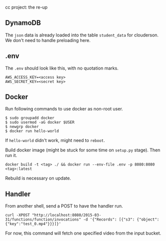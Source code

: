cc project: the re-up

## DynamoDB

The `json` data is already loaded into the table `student_data` for clouderson. We don't need to handle preloading here.

## .env

The `.env` should look like this, with no quotation marks.

```
AWS_ACCESS_KEY=<access key>
AWS_SECRET_KEY=<secret key>
```

## Docker

Run following commands to use docker as non-root user.

```
$ sudo groupadd docker
$ sudo usermod -aG docker $USER
$ newgrp docker
$ docker run hello-world
```

If `hello-world` didn't work, might need to `reboot`.

Build docker image (might be stuck for some time on `setup.py` stage). Then run it.

```docker build -t <tag> ./ && docker run --env-file .env -p 8080:8080 <tag>:latest```

Rebuild is necessary on update.

## Handler

From another shell, send a POST to have the handler run.

```curl -XPOST "http://localhost:8080/2015-03-31/functions/function/invocations" -d '{"Records": [{"s3": {"object": {"key":"test_0.mp4"}}}]}'```

For now, this command will fetch one specified video from the input bucket.